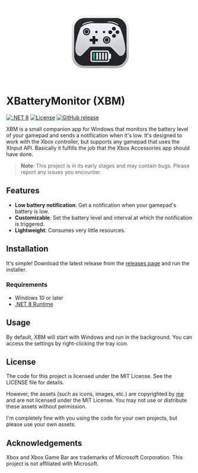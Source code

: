 <div align="center">
 <img alt="xbm" height="200px" src="./Assets/xbm-nobg.png" />
</div>

# XBatteryMonitor (XBM)

[![.NET 8](https://img.shields.io/badge/.NET-8.0-purple.svg)](https://dotnet.microsoft.com/download/dotnet/8.0)
[![License](https://img.shields.io/badge/License-MIT-blue.svg)](LICENSE)
[![GitHub release](https://img.shields.io/github/v/release/dikayx/xbatterymonitor)](https://github.com/dikayx/xbatterymonitor/releases)

XBM is a small companion app for Windows that monitors the battery level of your gamepad and sends a notification when it's low. It's designed to work with the Xbox controller, but supports any gamepad that uses the XInput API. Basically it fulfills the job that the Xbox Accessories app should have done.

> **Note**: This project is in its early stages and may contain bugs. Please report any issues you encounter.

## Features

-   **Low battery notification**: Get a notification when your gamepad's battery is low.
-   **Customizable**: Set the battery level and interval at which the notification is triggered.
-   **Lightweight**: Consumes very little resources.

## Installation

It's simple! Download the latest release from the [releases page](https://github.com/dikayx/xbatterymonitor/releases) and run the installer.

### Requirements

-   Windows 10 or later
-   [.NET 8 Runtime](https://dotnet.microsoft.com/download/dotnet/8.0)

## Usage

By default, XBM will start with Windows and run in the background. You can access the settings by right-clicking the tray icon.

## License

The code for this project is licensed under the MIT License. See the LICENSE file for details.

However, the assets (such as icons, images, etc.) are copyrighted by [me](https://github.com/dikayx) and are not licensed under the MIT License. You may not use or distribute these assets without permission.

I'm completely fine with you using the code for your own projects, but please use your own assets.

## Acknowledgements

Xbox and Xbox Game Bar are trademarks of Microsoft Corporation. This project is not affiliated with Microsoft.
